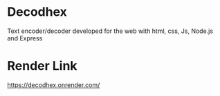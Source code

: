 # Decodhex
Text encoder/decoder developed for the web with html, css, Js, Node.js and Express

# Render Link
https://decodhex.onrender.com/
